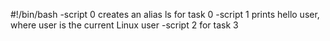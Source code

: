 #!/bin/bash
-script 0 creates an alias ls for task 0
-script 1 prints hello user, where user is the current Linux user
-script 2 for task 3
